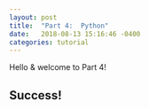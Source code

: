 ```yaml
---
layout: post
title:  "Part 4:  Python"
date:   2018-08-13 15:16:46 -0400
categories: tutorial
---
```

Hello & welcome to Part 4!  



## Success!

[tutorial-part-4]: https://bmcfee.github.io/shablona/tutorial/2018/08/15/part-4.html 
